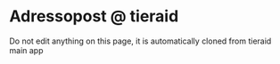 # Adressopost @ tieraid
Do not edit anything on this page, it is automatically cloned from tieraid main app

